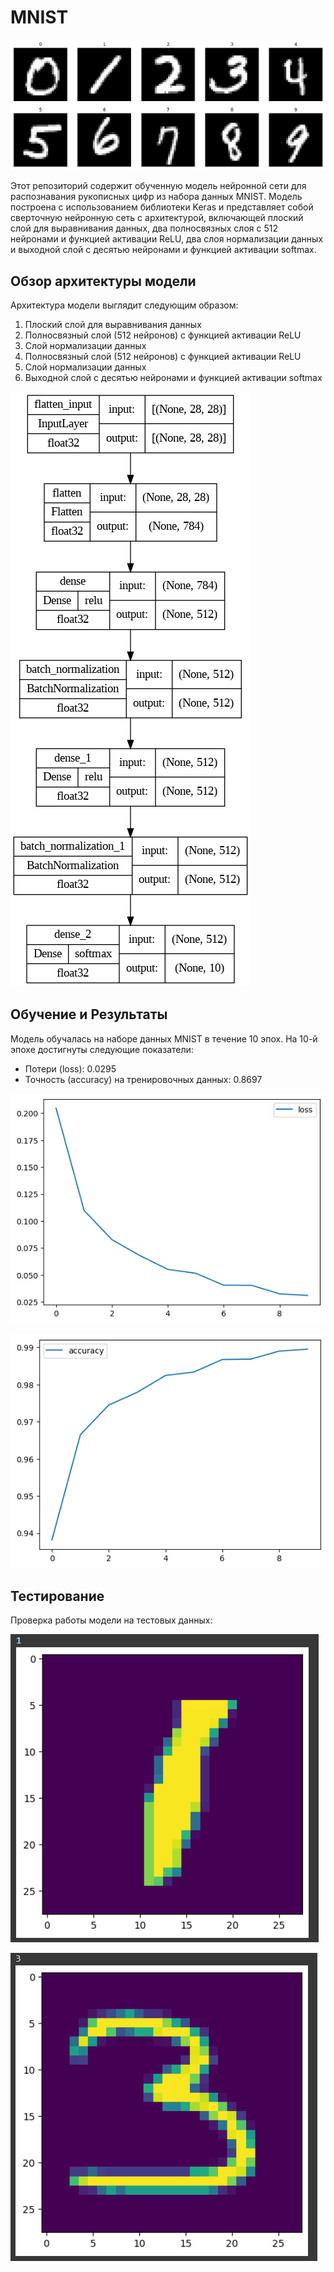 # MNIST

![MNIST](./images/mnist.png)

Этот репозиторий содержит обученную модель нейронной сети для распознавания рукописных цифр из набора данных MNIST. Модель построена с использованием библиотеки Keras и представляет собой сверточную нейронную сеть с архитектурой, включающей плоский слой для выравнивания данных, два полносвязных слоя с 512 нейронами и функцией активации ReLU, два слоя нормализации данных и выходной слой с десятью нейронами и функцией активации softmax.

## Обзор архитектуры модели

Архитектура модели выглядит следующим образом:

1. Плоский слой для выравнивания данных
2. Полносвязный слой (512 нейронов) с функцией активации ReLU
3. Слой нормализации данных
4. Полносвязный слой (512 нейронов) с функцией активации ReLU
3. Слой нормализации данных
5. Выходной слой с десятью нейронами и функцией активации softmax


![Модель](./images/model.png)


## Обучение и Результаты

Модель обучалась на наборе данных MNIST в течение 10 эпох. На 10-й эпохе достигнуты следующие показатели:

- Потери (loss): 0.0295
- Точность (accuracy) на тренировочных данных: 0.8697

![los](./images/los.png)

![accuracy](./images/accuracy.png)

## Тестирование

Проверка работы модели на тестовых данных:

![test](./images/test1.png)

![test](./images/test2.png)


